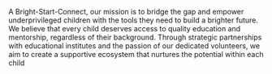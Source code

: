 A Bright-Start-Connect, our mission is to bridge the gap and empower underprivileged children with the tools they need to build a brighter future. We believe that every child deserves access to quality education and mentorship, regardless of their background. Through strategic partnerships with educational institutes and the passion of our dedicated volunteers, we aim to create a supportive ecosystem that nurtures the potential within each child
